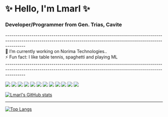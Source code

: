 <h1>✨ Hello, I'm Lmarl ✨</h1>
<h3> Developer/Programmer from Gen. Trias, Cavite </h3>
----------------------------------------------------------------------------------------------------------------------------------------------------------------------
<br/>
🔭 I’m currently working on Norima Technologies.. <br/>
⚡ Fun fact: I like table tennis, spaghetti and playing ML 
<br/>
----------------------------------------------------------------------------------------------------------------------------------------------------------------------
<br/>
<p>
  <img src="https://img.shields.io/badge/C%2B%2B-00599C?style=for-the-badge&logo=c%2B%2B&logoColor=white" />
  <img src="https://img.shields.io/badge/Java-ED8B00?style=for-the-badge&logo=java&logoColor=white" />
  <img src="https://img.shields.io/badge/MySQL-00000F?style=for-the-badge&logo=mysql&logoColor=white" />
  <img src="https://img.shields.io/badge/HTML5-E34F26?style=for-the-badge&logo=html5&logoColor=white" />
  <img src="https://img.shields.io/badge/CSS3-1572B6?style=for-the-badge&logo=css3&logoColor=white" />
  <img src="https://img.shields.io/badge/JavaScript-323330?style=for-the-badge&logo=javascript&logoColor=F7DF1E" />
  <img src="https://img.shields.io/badge/React-20232A?style=for-the-badge&logo=react&logoColor=61DAFB" />
  <img src="https://img.shields.io/badge/Bootstrap-563D7C?style=for-the-badge&logo=bootstrap&logoColor=white" />
  <img src="https://img.shields.io/badge/json-5E5C5C?style=for-the-badge&logo=json&logoColor=white" />
  <img src="https://img.shields.io/badge/Springboot-239120?style=for-the-badge&logo=springboot&logoColor=white" />
  <img src="https://img.shields.io/badge/Visual_Studio_Code-0078D4?style=for-the-badge&logo=visual%20studio%20code&logoColor=white" />
  <img src="https://img.shields.io/badge/Windows-0078D6?style=for-the-badge&logo=windows&logoColor=white" />
</p>


[![Lmarl's GitHub stats](https://github-readme-stats.vercel.app/api?username=lcsaria&hide=issues,contribs&theme=radical)](https://github.com/lcsaria/README.md)
*****
[![Top Langs](https://github-readme-stats.vercel.app/api/top-langs/?username=lcsaria&theme=radical)](https://github.com/lcsaria/README.md)

